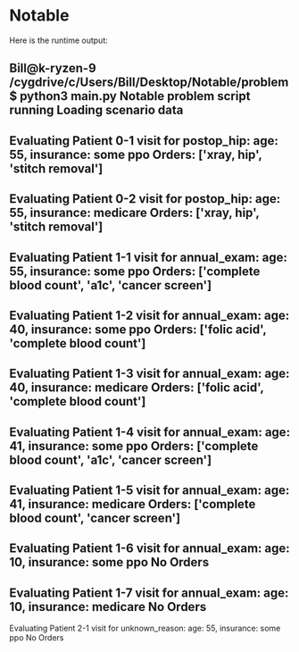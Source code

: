 # Notable

Here is the runtime output:

Bill@k-ryzen-9 /cygdrive/c/Users/Bill/Desktop/Notable/problem
$ python3 main.py
Notable problem script running
Loading scenario data
--------------------------------------------------------------------------------
Evaluating Patient 0-1 visit for postop_hip: age: 55, insurance: some ppo
        Orders: ['xray, hip', 'stitch removal']
--------------------------------------------------------------------------------
Evaluating Patient 0-2 visit for postop_hip: age: 55, insurance: medicare
        Orders: ['xray, hip', 'stitch removal']
--------------------------------------------------------------------------------
Evaluating Patient 1-1 visit for annual_exam: age: 55, insurance: some ppo
        Orders: ['complete blood count', 'a1c', 'cancer screen']
--------------------------------------------------------------------------------
Evaluating Patient 1-2 visit for annual_exam: age: 40, insurance: some ppo
        Orders: ['folic acid', 'complete blood count']
--------------------------------------------------------------------------------
Evaluating Patient 1-3 visit for annual_exam: age: 40, insurance: medicare
        Orders: ['folic acid', 'complete blood count']
--------------------------------------------------------------------------------
Evaluating Patient 1-4 visit for annual_exam: age: 41, insurance: some ppo
        Orders: ['complete blood count', 'a1c', 'cancer screen']
--------------------------------------------------------------------------------
Evaluating Patient 1-5 visit for annual_exam: age: 41, insurance: medicare
        Orders: ['complete blood count', 'cancer screen']
--------------------------------------------------------------------------------
Evaluating Patient 1-6 visit for annual_exam: age: 10, insurance: some ppo
No Orders
--------------------------------------------------------------------------------
Evaluating Patient 1-7 visit for annual_exam: age: 10, insurance: medicare
No Orders
--------------------------------------------------------------------------------
Evaluating Patient 2-1 visit for unknown_reason: age: 55, insurance: some ppo
No Orders
